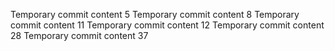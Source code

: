 Temporary commit content 5
Temporary commit content 8
Temporary commit content 11
Temporary commit content 12
Temporary commit content 28
Temporary commit content 37
